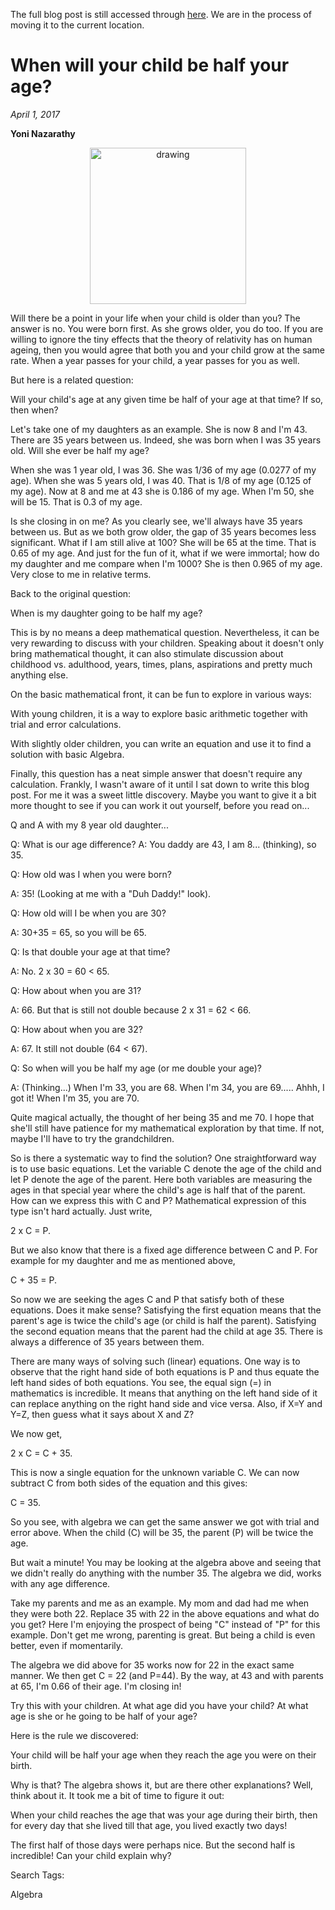 The full blog post is still accessed through [here](https://www.1onepsilon.com/single-post/2017/04/01/When-will-your-child-be-half-your-age/). We are in the process of moving it to the current location.

# When will your child be half your age?
*April 1, 2017*

**Yoni Nazarathy**

<center>
 <img class = "blog-inline-image" src="https://es-app.com/assets/nba234.png" alt="drawing" width="250px"/>
</center> 


Will there be a point in your life when your child is older than you? The answer is no. You were born first. As she grows older, you do too. If you are willing to ignore the tiny effects that the theory of relativity has on human ageing, then you would agree that both you and your child grow at the same rate. When a year passes for your child, a year passes for you as well.

 

But here is a related question:

 

Will your child's age at any given time be half of your age at that time? If so, then when?

 

Let's take one of my daughters as an example. She is now 8 and I'm 43. There are 35 years between us. Indeed, she was born when I was 35 years old. Will she ever be half my age?

 

When she was 1 year old, I was 36. She was 1/36 of my age (0.0277 of my age). When she was 5 years old, I was 40. That is 1/8 of my age (0.125 of my age). Now at 8 and me at 43 she is 0.186 of my age. When I'm 50, she will be 15. That is 0.3 of my age.

 

Is she closing in on me? As you clearly see, we'll always have 35 years between us. But as we both grow older, the gap of 35 years becomes less significant. What if I am still alive at 100? She will be 65 at the time. That is 0.65 of my age. And just for the fun of it, what if we were immortal; how do my daughter and me compare when I'm 1000? She is then 0.965 of my age. Very close to me in relative terms.

 

Back to the original question:

 

When is my daughter going to be half my age?

This is by no means a deep mathematical question. Nevertheless, it can be very rewarding to discuss with your children. Speaking about it doesn't only bring mathematical thought, it can also stimulate discussion about childhood vs. adulthood, years, times, plans, aspirations and pretty much anything else.

 

On the basic mathematical front, it can be fun to explore in various ways: 

With young children, it is a way to explore basic arithmetic together with trial and error calculations.

With slightly older children, you can write an equation and use it to find a solution with basic Algebra.

Finally, this question has a neat simple answer that doesn't require any calculation. Frankly, I wasn't aware of it until I sat down to write this blog post. For me it was a sweet little discovery. Maybe you want to give it a bit more thought to see if you can work it out yourself, before you read on...

Q and A with my 8 year old daughter...

 

Q: What is our age difference?
A: You daddy are 43, I am 8... (thinking), so 35.

Q: How old was I when you were born? 

A: 35! (Looking at me with a "Duh Daddy!" look).

 

Q: How old will I be when you are 30?

A: 30+35 = 65, so you will be 65.

 

Q: Is that double your age at that time?

A: No. 2 x 30 = 60 < 65.

 

Q: How about when you are 31?

A: 66. But that is still not double because 2 x 31 = 62 < 66.

 

Q: How about when you are 32?

A: 67. It still not double (64 < 67).

 

Q: So when will you be half my age (or me double your age)?

A: (Thinking...) When I'm 33, you are 68. When I'm 34, you are 69..... Ahhh, I got it! When I'm 35, you are 70.

 

Quite magical actually, the thought of her being 35 and me 70. I hope that she'll still have patience for my mathematical exploration by that time. If not, maybe I'll have to try the grandchildren.

So is there a systematic way to find the solution? One straightforward way is to use basic equations. Let the variable C denote the age of the child and let P denote the age of the parent. Here both variables are measuring the ages in that special year where the child's age is half that of the parent. How can we express this with C and P? Mathematical expression of this type isn't hard actually. Just write,

 

2 x C = P.

 

But we also know that there is a fixed age difference between C and P. For example for my daughter and me as mentioned above, 

 

C + 35 = P.

 

So now we are seeking the ages C and P that satisfy both of these equations. Does it make sense? Satisfying the first equation means that the parent's age is twice the child's age (or child is half the parent). Satisfying the second equation means that the parent had the child at age 35. There is always a difference of 35 years between them.


 

There are many ways of solving such (linear) equations. One way is to observe that the right hand side of both equations is P and thus equate the left hand sides of both equations. You see, the equal sign (=) in mathematics is incredible. It means that anything on the left hand side of it can replace anything on the right hand side and vice versa. Also, if X=Y and Y=Z, then guess what it says about X and Z?

 

We now get,

 

2 x C = C + 35.

 

This is now a single equation for the unknown variable C. We can now subtract C from both sides of the equation and this gives:

 

C = 35.

 

So you see, with algebra we can get the same answer we got with trial and error above. When the child (C) will be 35, the parent (P) will be twice the age.

But wait a minute! You may be looking at the algebra above and seeing that we didn't really do anything with the number 35. The algebra we did, works with any age difference.

 

Take my parents and me as an example. My mom and dad had me when they were both 22. Replace 35 with 22 in the above equations and what do you get?  Here I'm enjoying the prospect of being "C" instead of "P" for this example. Don't get me wrong, parenting is great. But being a child is even better, even if momentarily. 

 

The algebra we did above for 35 works now for 22 in the exact same manner. We then get C = 22 (and P=44). By the way, at 43 and with parents at 65, I'm 0.66 of their age. I'm closing in!

 

Try this with your children. At what age did you have your child? At what age is she or he going to be half of your age?

Here is the rule we discovered: 

 

Your child will be half your age when they reach the age you were on their birth.

 

Why is that? The algebra shows it, but are there other explanations? Well, think about it. It took me a bit of time to figure it out:

 

When your child reaches the age that was your age during their birth, then for every day that she lived till that age, you lived exactly two days!

 

The first half of those days were perhaps nice. But the second half is incredible! Can your child explain why?

 

 

 

 

 

Search Tags:

Algebra

